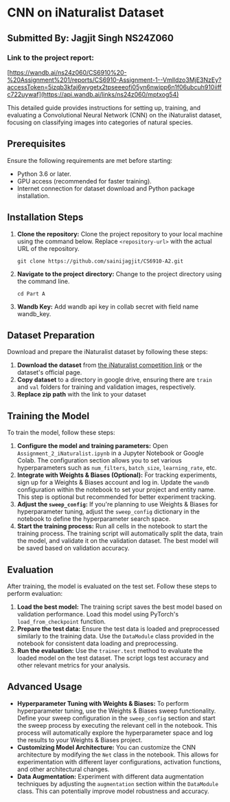 # CNN on iNaturalist Dataset
## Submitted By: Jagjit Singh NS24Z060

### Link to the project report:

[https://wandb.ai/ns24z060/CS6910%20-%20Assignment%201/reports/CS6910-Assignment-1--Vmlldzo3MjE3NzEy?accessToken=5izqb3kfaj6wygetx2tpseeeofi05yn6nwipp6n1f06ubcuh910iiffc722uywaf](https://api.wandb.ai/links/ns24z060/mptxog54)

This detailed guide provides instructions for setting up, training, and evaluating a Convolutional Neural Network (CNN) on the iNaturalist dataset, focusing on classifying images into categories of natural species.

## Prerequisites

Ensure the following requirements are met before starting:

- Python 3.6 or later.
- GPU access (recommended for faster training).
- Internet connection for dataset download and Python package installation.

## Installation Steps

1. **Clone the repository:** Clone the project repository to your local machine using the command below. Replace `<repository-url>` with the actual URL of the repository.
   ```shell
   git clone https://github.com/sainijagjit/CS6910-A2.git
   ```
2. **Navigate to the project directory:** Change to the project directory using the command line.
   ```shell
   cd Part A
   ```
3. **Wandb Key:** Add wandb api key in collab secret with field name wandb_key.

## Dataset Preparation

Download and prepare the iNaturalist dataset by following these steps:

1. **Download the dataset** from [the iNaturalist competition link](https://github.com/visipedia/inat_comp) or the dataset's official page.
2. **Copy dataset** to a directory in google drive, ensuring there are `train` and `val` folders for training and validation images, respectively.
3. **Replace zip path** with the link to your dataset

## Training the Model

To train the model, follow these steps:

1. **Configure the model and training parameters:** Open `Assignment_2_iNaturalist.ipynb` in a Jupyter Notebook or Google Colab. The configuration section allows you to set various hyperparameters such as `num_filters`, `batch_size`, `learning_rate`, etc.
2. **Integrate with Weights & Biases (Optional):** For tracking experiments, sign up for a Weights & Biases account and log in. Update the `wandb` configuration within the notebook to set your project and entity name. This step is optional but recommended for better experiment tracking.
3. **Adjust the `sweep_config`:** If you're planning to use Weights & Biases for hyperparameter tuning, adjust the `sweep_config` dictionary in the notebook to define the hyperparameter search space.
4. **Start the training process:** Run all cells in the notebook to start the training process. The training script will automatically split the data, train the model, and validate it on the validation dataset. The best model will be saved based on validation accuracy.

## Evaluation

After training, the model is evaluated on the test set. Follow these steps to perform evaluation:

1. **Load the best model:** The training script saves the best model based on validation performance. Load this model using PyTorch's `load_from_checkpoint` function.
2. **Prepare the test data:** Ensure the test data is loaded and preprocessed similarly to the training data. Use the `DataModule` class provided in the notebook for consistent data loading and preprocessing.
3. **Run the evaluation:** Use the `trainer.test` method to evaluate the loaded model on the test dataset. The script logs test accuracy and other relevant metrics for your analysis.

## Advanced Usage

- **Hyperparameter Tuning with Weights & Biases:** To perform hyperparameter tuning, use the Weights & Biases sweep functionality. Define your sweep configuration in the `sweep_config` section and start the sweep process by executing the relevant cell in the notebook. This process will automatically explore the hyperparameter space and log the results to your Weights & Biases project.
- **Customizing Model Architecture:** You can customize the CNN architecture by modifying the `Net` class in the notebook. This allows for experimentation with different layer configurations, activation functions, and other architectural changes.
- **Data Augmentation:** Experiment with different data augmentation techniques by adjusting the `augmentation` section within the `DataModule` class. This can potentially improve model robustness and accuracy.
